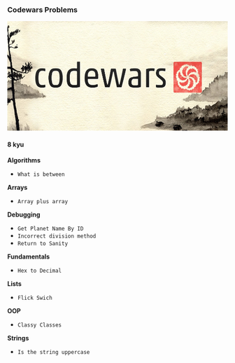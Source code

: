 ### Codewars Problems

<img src='img/logo.jpeg' style="height:250px">

#### 8 kyu  
**Algorithms**  
- `What is between`

**Arrays**
- `Array plus array`

**Debugging**  
- `Get Planet Name By ID`  
- `Incorrect division method`
- `Return to Sanity`

**Fundamentals**  
- `Hex to Decimal`  

**Lists**  
- `Flick Swich`

**OOP**  
- `Classy Classes`

**Strings**  
- `Is the string uppercase`  
